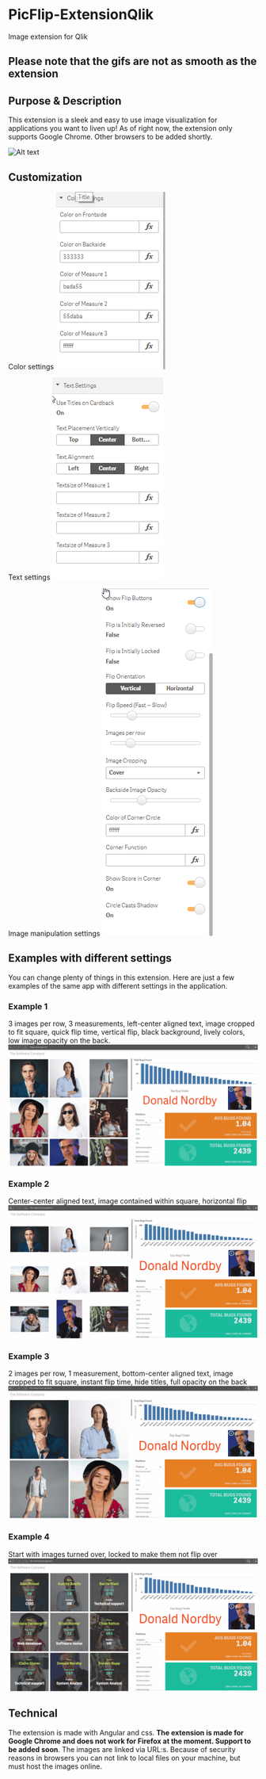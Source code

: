 # PicFlip-ExtensionQlik
Image extension for Qlik

## Please note that the gifs are not as smooth as the extension

## Purpose & Description

This extension is a sleek and easy to use image visualization for applications you want to liven up!
As of right now, the extension only supports Google Chrome. Other browsers to be added shortly.

![Alt text](./screenshots/Display1.gif?raw=true "Displaying normal usage")

## Customization

Color settings
![Alt text](./screenshots/Settings-Color.png?raw=true "Color settings")

Text settings
![Alt text](./screenshots/Settings-Text.png?raw=true "Text settings")

Image manipulation settings
![Alt text](./screenshots/Settings-ImageAppearance.png?raw=true "Image manipulation settings")
## Examples with different settings

You can change plenty of things in this extension. Here are just a few examples of the same app with
different settings in the application.

### Example 1
3 images per row, 3 measurements, left-center aligned text, image cropped to fit square, quick flip time, vertical flip, black background, lively colors, low image opacity on the back.
![Alt text](./screenshots/SoftwareCompany_1.gif?raw=true "Displaying normal usage")

### Example 2
Center-center aligned text, image contained within square, horizontal flip
![Alt text](./screenshots/SoftwareCompany_4.gif?raw=true "Displaying normal usage")

### Example 3
2 images per row, 1 measurement, bottom-center aligned text, image cropped to fit square, instant flip time, hide titles, full opacity on the back
![Alt text](./screenshots/SoftwareCompany_3.gif?raw=true "Displaying normal usage")

### Example 4
Start with images turned over, locked to make them not flip over
![Alt text](./screenshots/SoftwareCompany_7.gif?raw=true "Displaying normal usage")

## Technical

The extension is made with Angular and css. **The extension is made for Google Chrome and does not work for Firefox at the moment. Support to be added soon**. The images are linked via URL:s.
Because of security reasons in browsers you can not link to local files on your machine, but must host the images online.
